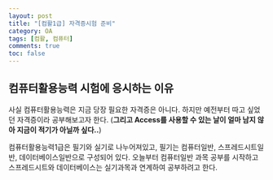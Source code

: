 ```yaml
---
layout: post
title: "[컴활1급] 자격증시험 준비"
category: OA
tags: [컴활, 컴퓨터]
comments: true
toc: false
---
```

## 컴퓨터활용능력 시험에 응시하는 이유

사실 컴퓨터활용능력은 지금 당장 필요한 자격증은 아니다. 하지만 예전부터 따고 싶었던 자격증이라 공부해보고자 한다. 
(__그리고 Access를 사용할 수 있는 날이 얼마 남지 않아 지금이 적기가 아닐까 싶다..__)

컴퓨터활용능력1급은 필기와 실기로 나누어져있고, 필기는 컴퓨터일반, 스프레드시트일반, 데이터베이스일반으로 구성되어 있다.
오늘부터 컴퓨터일반 과목 공부를 시작하고 스프레드시트와 데이터베이스는 실기과목과 연계하여 공부하려고 한다.

